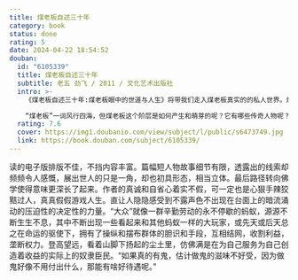```yaml
---
title: 煤老板自述三十年
category: book
status: done
rating: 5
date: 2024-04-22 18:54:52
douban:
  id: "6105339"
  title: 煤老板自述三十年
  subtitle: 老五 劲飞 / 2011 / 文化艺术出版社
  intro: >-
    《煤老板自述三十年:煤老板眼中的世道与人生》将带我们走入煤老板真实的的私人世界。煤老板老五用纸和笔记录着自己这个阶层的所思所想、大小事件、艰难险阻以及诸多段子。现在，他将这些私人档案公之于世，让我们有这次前所未有的机会了解煤老板波澜跌宕的人生。

    “煤老板”一词风行四海，但煤老板这个阶层是如何产生和萌芽的呢？它有哪些传奇人物呢？它有哪些你不知晓的人生智慧呢？它与暴富、人脉、冲突、械斗等之间又存在怎样的关联呢？《煤老板自述三十年:煤老板眼中的世道与人生》作者老五作为煤老板中的一员，为你开辟一个个崭新的视角，给出对煤老板零距离的全新围观。
  rating: 7.6
  cover: https://img1.doubanio.com/view/subject/l/public/s6473749.jpg
  link: https://book.douban.com/subject/6105339/
---
```


读的电子版排版不佳，不挡内容丰富。篇幅短人物故事细节有限，透露出的线索却频频令人感慨，展出世人的只是一角，却也初具形态，相当立体。最后路径转向佛学使得意味更深长了起来。作者的真诚和自省心着实不假，可一定也是心狠手辣狡黠过人，真真假假游戏人生。直让人隐隐感受到不露声色不出现在台面上的暗流涌动的压迫性的决定性的力量。“大众”就像一群辛勤劳动的永不停歇的蚂蚁，源源不断生生不息，其中不断出现一些看起来和其他蚂蚁一样的大玩家，或先天或后天总之在命运的驱使下，拥有了操纵和摆布群体的胆识和手段，互相结网，收割利益，垄断权力。登高望远，看着山脚下扬起的尘土里，仿佛满是在为自己服务为自己创造着收益的实际上的奴隶臣民。“如果真的有鬼，估计做鬼的滋味不好受，因为做鬼好像不用付出什么，那能有啥好待遇呢。”